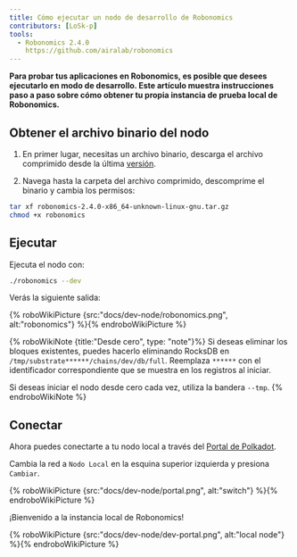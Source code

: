 ```yaml
---
title: Cómo ejecutar un nodo de desarrollo de Robonomics
contributors: [LoSk-p]
tools:
  - Robonomics 2.4.0
    https://github.com/airalab/robonomics
---
```


**Para probar tus aplicaciones en Robonomics, es posible que desees ejecutarlo en modo de desarrollo. Este artículo muestra instrucciones paso a paso sobre cómo obtener tu propia instancia de prueba local de Robonomics.**


## Obtener el archivo binario del nodo

1. En primer lugar, necesitas un archivo binario, descarga el archivo comprimido desde la última [versión](https://github.com/airalab/robonomics/releases).

2. Navega hasta la carpeta del archivo comprimido, descomprime el binario y cambia los permisos:

```bash
tar xf robonomics-2.4.0-x86_64-unknown-linux-gnu.tar.gz
chmod +x robonomics
```

## Ejecutar

Ejecuta el nodo con:

```bash
./robonomics --dev
```
Verás la siguiente salida:

{% roboWikiPicture {src:"docs/dev-node/robonomics.png", alt:"robonomics"} %}{% endroboWikiPicture %}

{% roboWikiNote {title:"Desde cero", type: "note"}%} Si deseas eliminar los bloques existentes, puedes hacerlo eliminando RocksDB en `/tmp/substrate******/chains/dev/db/full`.
Reemplaza `******` con el identificador correspondiente que se muestra en los registros al iniciar.

Si deseas iniciar el nodo desde cero cada vez, utiliza la bandera `--tmp`.
{% endroboWikiNote %}


## Conectar

Ahora puedes conectarte a tu nodo local a través del [Portal de Polkadot](https://polkadot.js.org/apps/#/explorer).

Cambia la red a `Nodo Local` en la esquina superior izquierda y presiona `Cambiar`.

{% roboWikiPicture {src:"docs/dev-node/portal.png", alt:"switch"} %}{% endroboWikiPicture %}

¡Bienvenido a la instancia local de Robonomics!

{% roboWikiPicture {src:"docs/dev-node/dev-portal.png", alt:"local node"} %}{% endroboWikiPicture %}